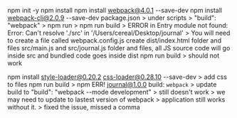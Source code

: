 npm init -y
npm install
npm install webpack@4.0.1 --save-dev
npm install webpack-cli@2.0.9 --save-dev
package.json > under scripts > "build": "webpack" > npm run > npm run build > ERROR in Entry module not found: Error: Can't resolve './src' in '/Users/cereal/Desktop/journal' > You will need to create a file called webpack.config.js
create dist/index.html folder and files
src/main.js and src/journal.js folder and files, all JS source code will go inside src and bundled code goes inside dist
npm run build > should not work

npm install style-loader@0.20.2 css-loader@0.28.10 --save-dev  > add css to files
npm run build > npm ERR! journal@1.0.0 build: `webpack`  > update build to "build": "webpack --mode development" > still doesn't work > we may need to update to lastest version of webpack > application still works without it. > fixed the issue, missed a comma
